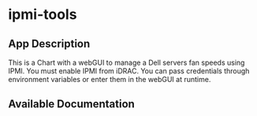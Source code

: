 # ipmi-tools

## App Description

This is a Chart with a webGUI to manage a Dell servers fan speeds using IPMI. You must enable IPMI from iDRAC. You can pass credentials through environment variables or enter them in the webGUI at runtime.

## Available Documentation

